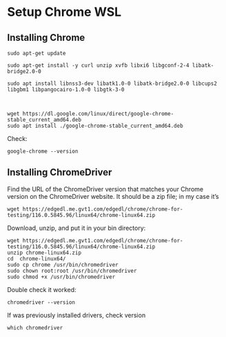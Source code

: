 # Setup Chrome WSL



## Installing Chrome

```
sudo apt-get update

sudo apt-get install -y curl unzip xvfb libxi6 libgconf-2-4 libatk-bridge2.0-0

sudo apt install libnss3-dev libatk1.0-0 libatk-bridge2.0-0 libcups2 libgbm1 libpangocairo-1.0-0 libgtk-3-0



wget https://dl.google.com/linux/direct/google-chrome-stable_current_amd64.deb
sudo apt install ./google-chrome-stable_current_amd64.deb

```


Check:

`google-chrome --version`


## Installing ChromeDriver

Find the URL of the ChromeDriver version that matches your Chrome version on the ChromeDriver website. It should be a zip file; in my case it’s

`wget https://edgedl.me.gvt1.com/edgedl/chrome/chrome-for-testing/116.0.5845.96/linux64/chrome-linux64.zip`

Download, unzip, and put it in your bin directory:

```
wget https://edgedl.me.gvt1.com/edgedl/chrome/chrome-for-testing/116.0.5845.96/linux64/chrome-linux64.zip
unzip chrome-linux64.zip
cd  chrome-linux64/
sudo cp chrome /usr/bin/chromedriver
sudo chown root:root /usr/bin/chromedriver
sudo chmod +x /usr/bin/chromedriver
```

Double check it worked:

`chromedriver --version`

If was previously installed drivers, check version

`which chromedriver`












